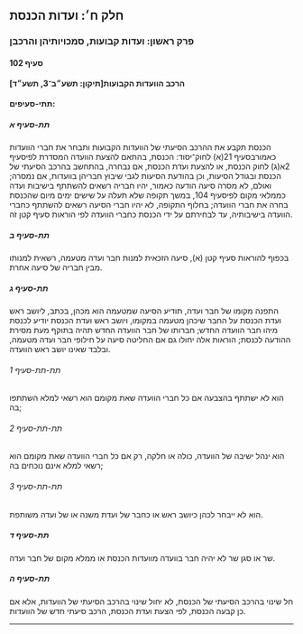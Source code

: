 ## חלק ח׳: ועדות הכנסת

### פרק ראשון: ועדות קבועות, סמכויותיהן והרכבן

#### סעיף 102

**הרכב הוועדות הקבועות[תיקון: תשע״ב־3, תשע״ד]**



#### תתי-סעיפים:

##### תת-סעיף א

הכנסת תקבע את ההרכב הסיעתי של הוועדות הקבועות ותבחר את חברי הוועדות כאמורבסעיף 21(א) לחוק־יסוד: הכנסת, בהתאם להצעת הוועדה המסדרת לפיסעיף 2א(ג) לחוק הכנסת,
 או להצעת ועדת הכנסת, אם נבחרה, בהתחשב בהרכב הסיעתי של הכנסת ובגודל 
הסיעות, וכן בהודעת הסיעות לגבי שיבוץ חבריהן בוועדות, אם נמסרה; ואולם, לא
 מסרה סיעה הודעה כאמור, יהיו חבריה רשאים להשתתף בישיבות ועדה כממלאי מקום
 לפיסעיף 104,
 במשך תקופה שלא תעלה על שישים ימים מיום שהכנסת בחרה את חברי הוועדה; 
בחלוף התקופה, לא יהיו חברי הסיעה רשאים להשתתף כחברי הוועדה בישיבותיה, עד
 לבחירתם על ידי הכנסת כחברי הוועדה לפי הוראות סעיף קטן זה.

##### תת-סעיף ב

בכפוף להוראות סעיף קטן (א), סיעה הזכאית למנות חבר ועדה מטעמה, רשאית למנותו מבין חבריה של סיעה אחרת.

##### תת-סעיף ג

התפנה 
מקומו של חבר ועדה, תודיע הסיעה שמטעמה הוא מכהן, בכתב, ליושב ראש ועדת 
הכנסת על החבר שיכהן מטעמה במקומו, ויושב ראש ועדת הכנסת יודיע לכנסת מיהו 
חבר הוועדה החדש; חברותו של חבר הוועדה החדש תהיה בתוקף מעת מסירת ההודעה 
לכנסת; הוראות אלה יחולו גם אם החליטה סיעה על חילופי חבר ועדה מטעמה, 
ובלבד שאינו יושב ראש הוועדה.

###### תת-תת-סעיף 1

הוא לא ישתתף בהצבעה אם כל חברי הוועדה שאת מקומם הוא רשאי למלא השתתפו בה;

###### תת-תת-סעיף 2

הוא ינהל ישיבה של הוועדה, כולה או חלקה, רק אם כל חברי הוועדה שאת מקומם הוא רשאי למלא אינם נוכחים בה;

###### תת-תת-סעיף 3

הוא לא ייבחר לכהן כיושב ראש או כחבר של ועדת משנה או של ועדה משותפת.

##### תת-סעיף ד

שר או סגן שר לא יהיה חבר בוועדה מוועדות הכנסת או ממלא מקום של חבר ועדה.

##### תת-סעיף ה

חל שינוי 
בהרכב הסיעתי של הכנסת, לא יחול שינוי בהרכב הסיעתי של הוועדות, אלא אם כן 
קבעה הכנסת, לפי הצעת ועדת הכנסת, הרכב סיעתי חדש של הוועדות.

----

